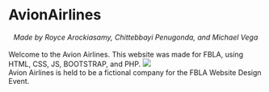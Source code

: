 # AvionAirlines
<center><i>Made by Royce Arockiasamy, Chittebbayi Penugonda, and Michael Vega</i></center>
<br>
Welcome to the Avion Airlines. This website was made for FBLA, using HTML, CSS, JS, BOOTSTRAP, and PHP.
<img src="https://lh3.googleusercontent.com/-TSdJgfSqtuA/XchgU_czyNI/AAAAAAAABaY/T8a7QHCJW2QDcI5p-MY9SCzyOZOe51KEACK8BGAsYHg/s0/IMG_8482.jpg"> </img><br>
Avion Airlines is held to be a fictional company for the FBLA Website Design Event.

